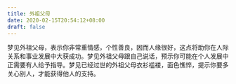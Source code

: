 ```yaml
---
title: 外祖父母
date: 2020-02-15T20:54:12+08:00
draft: false
---
```


梦见外祖父母，表示你非常重情感，个性善良，因而人缘很好，这点将助你在人际关系和事业发展中大获成功。梦见外祖父母跟自己说话，预示你可能在个人发展中正需要有人给予指导。梦见已经过世的外祖父母衣衫褴褛，面色憔悴，提示你要多关心别人，才能获得他人的支持。